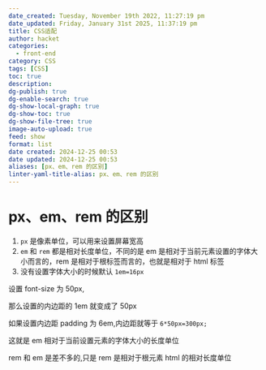```yaml
---
date_created: Tuesday, November 19th 2022, 11:27:19 pm
date_updated: Friday, January 31st 2025, 11:37:19 pm
title: CSS适配
author: hacket
categories:
  - front-end
category: CSS
tags: [CSS]
toc: true
description: 
dg-publish: true
dg-enable-search: true
dg-show-local-graph: true
dg-show-toc: true
dg-show-file-tree: true
image-auto-upload: true
feed: show
format: list
date created: 2024-12-25 00:53
date updated: 2024-12-25 00:53
aliases: [px、em、rem 的区别]
linter-yaml-title-alias: px、em、rem 的区别
---
```


# px、em、rem 的区别

1. `px` 是像素单位，可以用来设置屏幕宽高
2. `em` 和 `rem` 都是相对长度单位，不同的是 em 是相对于当前元素设置的字体大小而言的，rem 是相对于根标签而言的，也就是相对于 html 标签
3. 没有设置字体大小的时候默认 `1em=16px`

设置 font-size 为 50px,

那么设置的内边距的 1em 就变成了 50px

如果设置内边距 padding 为 6em,内边距就等于 `6*50px=300px;`

这就是 em 相对于当前设置元素的字体大小的长度单位

rem 和 em 是差不多的,只是 rem 是相对于根元素 html 的相对长度单位
